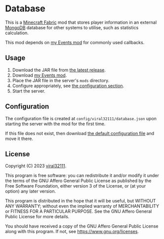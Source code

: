 # Database

This is a [Minecraft Fabric](https://fabricmc.net/) mod that stores player information in an external [MongoDB](https://www.mongodb.com/) database for other systems to utilise, such as statistics calculation.

This mod depends on [my Events mod](https://github.com/viral32111/events) for commonly used callbacks.

## Usage

1. Download the JAR file from [the latest release](https://github.com/viral32111/database/releases/latest).
2. Download [my Events mod](https://github.com/viral32111/events).
3. Place the JAR file in the server's `mods` directory.
4. Configure appropriately, see [the configuration section](#configuration).
5. Start the server.

## Configuration

The configuration file is created at `config/viral32111/database.json` upon starting the server with the mod for the first time.

If this file does not exist, then download [the default configuration file](/src/main/resources/configuration.json) and move it there.

## License

Copyright (C) 2023 [viral32111](https://viral32111.com).

This program is free software: you can redistribute it and/or modify
it under the terms of the GNU Affero General Public License as
published by the Free Software Foundation, either version 3 of the
License, or (at your option) any later version.

This program is distributed in the hope that it will be useful,
but WITHOUT ANY WARRANTY; without even the implied warranty of
MERCHANTABILITY or FITNESS FOR A PARTICULAR PURPOSE. See the
GNU Affero General Public License for more details.

You should have received a copy of the GNU Affero General Public License
along with this program. If not, see https://www.gnu.org/licenses.
